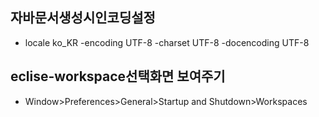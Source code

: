 
## 자바문서생성시인코딩설정
+ locale ko_KR -encoding UTF-8 -charset UTF-8 -docencoding UTF-8

## eclise-workspace선택화면 보여주기
+ Window>Preferences>General>Startup and Shutdown>Workspaces
